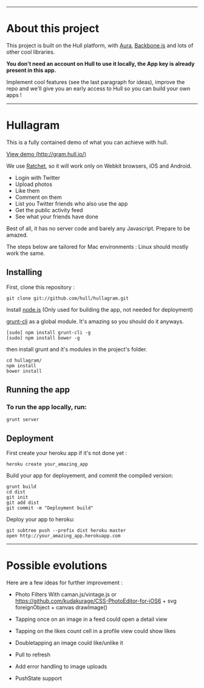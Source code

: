 -----------------------
# About this project

This project is built on the Hull platform, with [Aura](github.com/aurajs/aura), [Backbone.js](https://github.com/documentcloud/backbone) and lots of other cool libraries.

**You don't need an account on Hull to use it locally, the App key is already present in this app.**

Implement cool features (see the last paragraph for ideas), improve the repo and we'll give you an early access to Hull so you can build your own apps !


-----------------------
# Hullagram
This is a fully contained demo of what you can achieve with hull.

[View demo (http://gram.hull.io/)](http://gram.hull.io/)

We use [Ratchet](http://maker.github.com/ratchet/), so it will work only on Webkit browsers, iOS and Android.


* Login with Twitter
* Upload photos
* Like them
* Comment on them
* List you Twitter friends who also use the app
* Get the public activity feed
* See what your friends have done

Best of all, it has no server code and barely any Javascript.
Prepare to be amazed.

The steps below are tailored for Mac environments :
Linux should mostly work the same.


## Installing

First, clone this repository :

    git clone git://github.com/hull/hullagram.git

Install [node.js](http://nodejs.org) (Only used for building the app, not needed for deployment)

[grunt-cli](https://github.com/gruntjs/grunt-cli) as a global module.
It's amazing so you should do it anyways.

    [sudo] npm install grunt-cli -g
    [sudo] npm install bower -g

then install grunt and it's modules in the project's folder.

    cd hullagram/
    npm install
    bower install

## Running the app

### To run the app locally, run:

    grunt server

## Deployment

First create your heroku app if it's not done yet :

    heroku create your_amazing_app

Build your app for deployement, and commit the compiled version:

    grunt build
    cd dist
    git init
    git add dist
    git commit -m "Deployment build"

Deploy your app to heroku:

    git subtree push --prefix dist heroku master
    open http://your_amazing_app.herokuapp.com
    
  
-----------------------
# Possible evolutions

Here are a few ideas for further improvement :

* Photo Filters
  With caman.js/vintage.js
  or https://github.com/kudakurage/CSS-PhotoEditor-for-iOS6 + svg foreignObject + canvas drawImage()

* Tapping once on an image in a feed could open a detail view
* Tapping on the likes count cell in a profile view could show likes
* Doubletapping an image could like/unlike it 
* Pull to refresh
* Add error handling to image uploads
* PushState support
